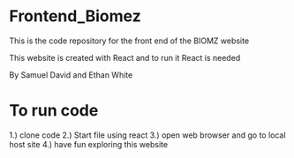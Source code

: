 # Frontend_Biomez

This is the code repository for the front end of the BIOMZ website

This website is created with React and to run it React is needed

By Samuel David and Ethan White

# To run code
1.) clone code 
2.) Start file using react 
3.) open web browser and go to local host site 
4.) have fun exploring this website
